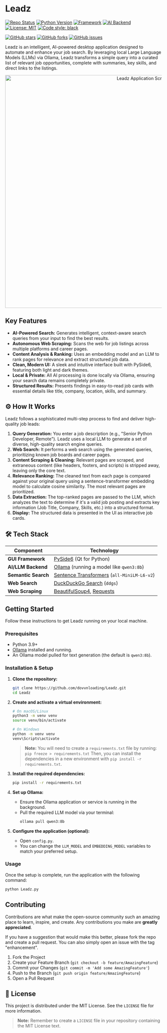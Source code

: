 # Leadz

[![Repo Status](https://img.shields.io/badge/repo%20status-active-brightgreen.svg)](https://github.com/dovvnloading/Leadz)
[![Python Version](https://img.shields.io/badge/python-3.9+-blue.svg)](https://www.python.org/downloads/)
[![Framework](https://img.shields.io/badge/Framework-PySide6-249e47.svg)](https://www.qt.io/qt-for-python)
[![AI Backend](https://img.shields.io/badge/AI_Backend-Ollama-lightgrey.svg)](https://ollama.com/)
[![License: MIT](https://img.shields.io/badge/License-MIT-yellow.svg)](https://opensource.org/licenses/MIT)
[![Code style: black](https://img.shields.io/badge/code%20style-black-000000.svg)](https://github.com/psf/black)

[![GitHub stars](https://img.shields.io/github/stars/dovvnloading/Leadz?style=social)](https://github.com/dovvnloading/Leadz/stargazers)
[![GitHub forks](https://img.shields.io/github/forks/dovvnloading/Leadz?style=social)](https://github.com/dovvnloading/Leadz/network/members)
[![GitHub issues](https://img.shields.io/github/issues/dovvnloading/Leadz)](https://github.com/dovvnloading/Leadz/issues)

Leadz is an intelligent, AI-powered desktop application designed to automate and enhance your job search. By leveraging local Large Language Models (LLMs) via Ollama, Leadz transforms a simple query into a curated list of relevant job opportunities, complete with summaries, key skills, and direct links to the listings.

<p align="center">
  <img width="900" height="750" alt="Leadz Application Screenshot" src="https://github.com/user-attachments/assets/779fb2a6-190f-4bde-a90c-bbd8f269025f">
</p>

## Key Features

-   **AI-Powered Search:** Generates intelligent, context-aware search queries from your input to find the best results.
-   **Autonomous Web Scraping:** Scans the web for job listings across multiple platforms and career pages.
-   **Content Analysis & Ranking:** Uses an embedding model and an LLM to rank pages for relevance and extract structured job data.
-   **Clean, Modern UI:** A sleek and intuitive interface built with PySide6, featuring both light and dark themes.
-   **Local & Private:** All AI processing is done locally via Ollama, ensuring your search data remains completely private.
-   **Structured Results:** Presents findings in easy-to-read job cards with essential details like title, company, location, skills, and summary.

## ⚙️ How It Works

Leadz follows a sophisticated multi-step process to find and deliver high-quality job leads:

1.  **Query Generation:** You enter a job description (e.g., "Senior Python Developer, Remote"). Leadz uses a local LLM to generate a set of diverse, high-quality search engine queries.
2.  **Web Search:** It performs a web search using the generated queries, prioritizing known job boards and career pages.
3.  **Content Scraping & Cleaning:** Relevant pages are scraped, and extraneous content (like headers, footers, and scripts) is stripped away, leaving only the core text.
4.  **Relevance Ranking:** The cleaned text from each page is compared against your original query using a sentence-transformer embedding model to calculate cosine similarity. The most relevant pages are prioritized.
5.  **Data Extraction:** The top-ranked pages are passed to the LLM, which analyzes the text to determine if it's a valid job posting and extracts key information (Job Title, Company, Skills, etc.) into a structured format.
6.  **Display:** The structured data is presented in the UI as interactive job cards.

## 🛠️ Tech Stack

| Component             | Technology                                                                                                   |
| --------------------- | ------------------------------------------------------------------------------------------------------------ |
| **GUI Framework**     | [PySide6](https://www.qt.io/qt-for-python) (Qt for Python)                                                     |
| **AI/LLM Backend**    | [Ollama](https://ollama.com/) (running a model like `qwen3:8b`)                                                |
| **Semantic Search**   | [Sentence Transformers](https://www.sbert.net/) (`all-MiniLM-L6-v2`)                                           |
| **Web Search**        | [DuckDuckGo Search](https://pypi.org/project/duckduckgo-search/) (`ddgs`)                                      |
| **Web Scraping**      | [BeautifulSoup4](https://www.crummy.com/software/BeautifulSoup/bs4/doc/), [Requests](https://docs.python-requests.org/en/latest/) |

## Getting Started

Follow these instructions to get Leadz running on your local machine.

### Prerequisites

-   Python 3.9+
-   [Ollama](https://ollama.com/) installed and running.
-   An Ollama model pulled for text generation (the default is `qwen3:8b`).

### Installation & Setup

1.  **Clone the repository:**
    ```sh
    git clone https://github.com/dovvnloading/Leadz.git
    cd Leadz
    ```

2.  **Create and activate a virtual environment:**
    ```sh
    # On macOS/Linux
    python3 -m venv venv
    source venv/bin/activate

    # On Windows
    python -m venv venv
    venv\Scripts\activate
    ```
    
    > **Note:** You will need to create a `requirements.txt` file by running:
    > `pip freeze > requirements.txt`
    > Then, you can install the dependencies in a new environment with `pip install -r requirements.txt`.


3.  **Install the required dependencies:**
    ```sh
    pip install -r requirements.txt
    ```

4.  **Set up Ollama:**
    -   Ensure the Ollama application or service is running in the background.
    -   Pull the required LLM model via your terminal:
        ```sh
        ollama pull qwen3:8b
        ```

5.  **Configure the application (optional):**
    -   Open `config.py`.
    -   You can change the `LLM_MODEL` and `EMBEDDING_MODEL` variables to match your preferred setup.

### Usage

Once the setup is complete, run the application with the following command:

```sh
python Leadz.py
```

## Contributing

Contributions are what make the open-source community such an amazing place to learn, inspire, and create. Any contributions you make are **greatly appreciated**.

If you have a suggestion that would make this better, please fork the repo and create a pull request. You can also simply open an issue with the tag "enhancement".

1.  Fork the Project
2.  Create your Feature Branch (`git checkout -b feature/AmazingFeature`)
3.  Commit your Changes (`git commit -m 'Add some AmazingFeature'`)
4.  Push to the Branch (`git push origin feature/AmazingFeature`)
5.  Open a Pull Request

## 📄 License

This project is distributed under the MIT License. See the `LICENSE` file for more information.

> **Note:** Remember to create a `LICENSE` file in your repository containing the MIT License text.
